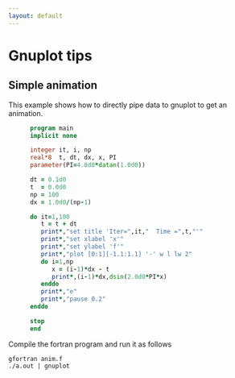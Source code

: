 ```yaml
---
layout: default
---
```


# Gnuplot tips

## Simple animation

This example shows how to directly pipe data to gnuplot to get an animation.

```fortran
      program main
      implicit none

      integer it, i, np
      real*8  t, dt, dx, x, PI
      parameter(PI=4.0d0*datan(1.0d0))

      dt = 0.1d0
      t  = 0.0d0
      np = 100
      dx = 1.0d0/(np-1)

      do it=1,100
         t = t + dt
         print*,"set title 'Iter=",it,"  Time =",t,"'"
         print*,"set xlabel 'x'"
         print*,"set ylabel 'f'"
         print*,"plot [0:1][-1.1:1.1] '-' w l lw 2"
         do i=1,np
            x = (i-1)*dx - t
            print*,(i-1)*dx,dsin(2.0d0*PI*x)
         enddo
         print*,"e"
         print*,"pause 0.2"
      enddo

      stop
      end
```

Compile the fortran program and run it as follows

```shell
gfortran anim.f
./a.out | gnuplot
```
